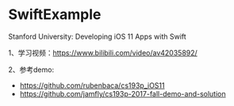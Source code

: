 # SwiftExample
Stanford University: Developing iOS 11 Apps with Swift

1、学习视频：https://www.bilibili.com/video/av42035892/

2、参考demo:
  - https://github.com/rubenbaca/cs193p_iOS11
  - https://github.com/jamfly/cs193p-2017-fall-demo-and-solution
